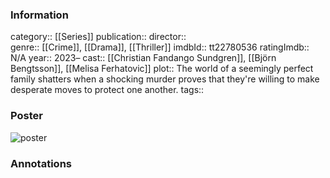### Information
category:: [[Series]]
publication:: 
director::  
genre:: [[Crime]], [[Drama]], [[Thriller]]
imdbId:: tt22780536
ratingImdb:: N/A
year:: 2023–
cast:: [[Christian Fandango Sundgren]], [[Björn Bengtsson]], [[Melisa Ferhatovic]]
plot:: The world of a seemingly perfect family shatters when a shocking murder proves that they're willing to make desperate moves to protect one another.
tags::


### Poster
![poster](https://m.media-amazon.com/images/M/MV5BYTE0MjY2ZDUtMDUwZS00ZGI2LWJkYTUtNzA2NmU1M2Q2MzA2XkEyXkFqcGdeQXVyMTA4NjM3NzU4._V1_SX300.jpg)


### Annotations
